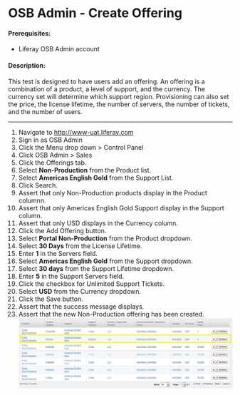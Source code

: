 OSB Admin - Create Offering
===========================

#### Prerequisites: ####
* Liferay OSB Admin account


#### Description: ####
This test is designed to have users add an offering. An offering is a combination of a product, a level of support, and the currency. The currency set will determine which support region. Provisioning can also set the price, the license lifetime, the number of servers, the number of tickets, and the number of users.

****
1. Navigate to http://www-uat.liferay.com
1. Sign in as OSB Admin
1. Click the Menu drop down > Control Panel
1. Click OSB Admin > Sales
1. Click the Offerings tab.
1. Select **Non-Production** from the Product list.
1. Select **Americas English Gold** from the Support List.
1. Click Search.
1. Assert that only Non-Production products display in the Product columnn.
1. Assert that only Americas English Gold Support display in the Support column.
1. Assert that only USD displays in the Currency column.
1. Click the Add Offering button.
1. Select **Portal Non-Production** from the Product dropdown.
1. Select **30 Days** from the License Lifetime.
1. Enter **1** in the Servers field.
1. Select **Americas English Gold** from the Support dropdown.
1. Select **30 days** from the Support Lifetime dropdown.
1. Enter **5** in the Support Servers field.
1. Click the checkbox for Unlimited Support Tickets.
1. Select **USD** from the Currency dropdown.
1. Click the Save button.
1. Assert that the success message displays.
1. Assert that the new Non-Production offering has been created.    
![offering01](../images/offering01.png)